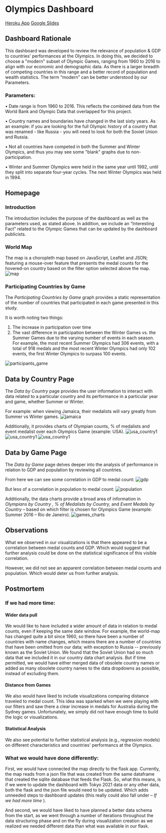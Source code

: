 # Olympics Dashboard
[Heroku App](https://olympics-dash.herokuapp.com/)
[Google Slides](https://docs.google.com/presentation/d/1BfHcjnQFo2-x0AgD8WOmCmHS4H0LbgmTFrgMlj3o-cc/edit?usp=sharing)


## Dashboard Rationale
This dashboard was developed to review the relevance of population & GDP to countries' performances at the Olympics.
In doing this, we decided to choose a "modern" subset of Olympic Games, ranging from 1960 to 2016 to align with our economic and demographic data. As there is a larger breadth of competing countries in this range and a better record of population and wealth statistics. The term “modern” can be better understood by our Parameters.

### Parameters:
•	Date range is from 1960 to 2016. This reflects the combined data from the World Bank and Olympic Data that overlapped for this project.

•	Country names and boundaries have changed in the last sixty years. As an example: if you are looking for the full Olympic history of a country that was renamed - like Russia - you will need to look for both the Soviet Union and Russia.

•	Not all countries have competed in both the Summer and Winter Olympics, and thus you may see some "blank" graphs due to non-participation.

•	Winter and Summer Olympics were held in the same year until 1992, until they split into separate four-year cycles. The next Winter Olympics was held in 1994.

## Homepage
### Introduction
The introduction includes the purpose of the dashboard as well as the parameters used, as stated above. In addition, we include an “Interesting Fact” related to the Olympic Games that can be updated by the dashboard publicists.
### World Map
The map is a choropleth map based on JavaScript, Leaflet and JSON; featuring a mouse-over feature that presents the medal counts for the hovered-on country based on the filter option selected above the map.
![map](Olympics/screenshots/america_map.png)

### Participating Countries by Game
The <i>Participating Countries by Game</i> graph provides a static representation of the number of countries that participated in each game presented in this study.

It is worth noting two things:
1)	The increase in participation over time 
2)	The vast difference in participation between the Winter Games vs. the Summer Games due to the varying number of events in each season. For example, the most recent Summer Olympics had 306 events, with a total of 918 medals and the most recent Winter Olympics had only 102 events, the first Winter Olympics to surpass 100 events.

![participants_game](Olympics/screenshots/participants_game.png)

## Data by Country Page
The <i>Data by Country </i>page provides the user information to interact with data related to a particular country and its performance in a particular year and game, whether Summer or Winter.

For example: when viewing Jamaica, their medalists will vary greatly from Summer vs Winter games.
![jamaica](Olympics/screenshots/jamaica_country.png)

Additionally, it provides charts of Olympian counts, % of medalists and event medalist over each Olympics Game (example: USA).
![usa_country1](Olympics/screenshots/usa_country1.png)
![usa_country1](Olympics/screenshots/usa_country2.png)
![usa_country1](Olympics/screenshots/usa_country3.png)

## Data by Game Page
The <i>Data by Game </i>page delves deeper into the analysis of performance in relation to GDP and population by reviewing all countries.

From here we can see some correlation in GDP to medal count:
![gdp](Olympics/screenshots/gdp.png)

But less of a correlation in population to medal count:
![population](Olympics/screenshots/population.png)

Additionally, the data charts provide a broad area of information in <i> Olympians by Country , % of Medalists by Country, </i> and <i> Event Medals by Country </i> – based on which filter is chosen for Olympics Game (example: Summer 2016 – Rio de Janeiro).
![games_charts](Olympics/screenshots/games_charts.png)

## Observations
What we observed in our visualizations is that there appeared to be a correlation between medal counts and GDP. Which would suggest that further analysis could be done on the statistical significance of this visible correlation.

However, we did not see an apparent correlation between medal counts and population. Which would deter us from further analysis.

## Postmortem

### If we had more time:

#### Wider data pull
We would like to have included a wider amount of data in relation to medal counts, even if keeping the same date window.
For example, the world-map has changed quite a bit since 1960, so there have been a number of countries with name changes, which means there are a number of countries that have been omitted from our data; with exception to Russia -- previously known as the Soviet Union. We found that the Soviet Union had so much data that we included it in our country data chart analysis. But if time permitted, we would have either merged data of obsolete country names or added as many obsolete country names to the data dropdowns as possible, instead of excluding them.

#### Distance from Games
We also would have liked to include visualizations comparing distance traveled to medal count. This idea was sparked when we were playing with our filters and saw there a clear increase in medals for Australia during the Sydney games. Unfortunately, we simply did not have enough time to build the logic or visualizations.

#### Statistical Analysis
We also see potential to further statistical analysis (e.g., regression models) on different characteristics and countries' performancs at the Olympics.

### What we would have done differently:
First, we would have connected the map directly to the flask app. Currently, the map reads from a json file that was created from the same dataframe that created the sqlite database that feeds the Flask. So, what this means, is if we were to update the dashboard with Tokyo 2021 data or any other data, both the flask and the json file would need to be updated. Which adds unneeded steps to dashboard updates (this really could also fall under – <i>If we had more time </i>).

And second, we would have liked to have planned a better data schema from the start, as we went through a number of iterations throughout the data structuring phase and on the fly during visualization creation as we realized we needed different data than what was available in our flask.